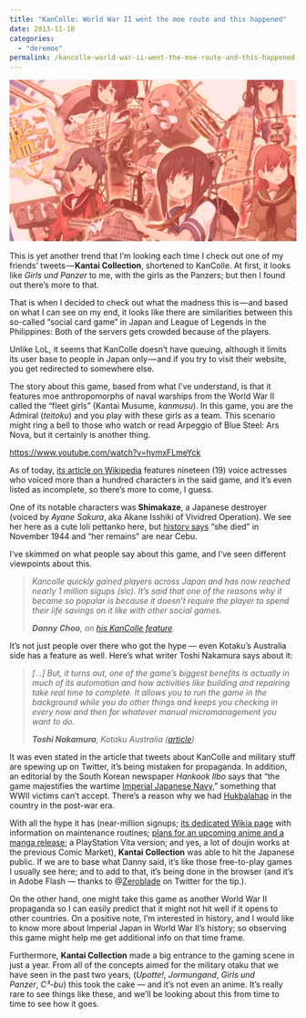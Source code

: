 ```yaml
---
title: "KanColle: World War II went the moe route and this happened"
date: 2013-11-10
categories: 
  - "deremoe"
permalink: /kancolle-world-war-ii-went-the-moe-route-and-this-happened-87db1323b11
---
```


![](images/2013/0_Vxo89mElq-JX1sIP.jpg)

This is yet another trend that I’m looking each time I check out one of my friends’ tweets — **Kantai Collection**, shortened to KanColle. At first, it looks like _Girls und Panzer_ to me, with the girls as the Panzers; but then I found out there’s more to that.

That is when I decided to check out what the madness this is — and based on what I can see on my end, it looks like there are similarities between this so-called “social card game” in Japan and League of Legends in the Philippines: Both of the servers gets crowded because of the players.

Unlike LoL, it seems that KanColle doesn’t have queuing, although it limits its user base to people in Japan only — and if you try to visit their website, you get redirected to somewhere else.

The story about this game, based from what I’ve understand, is that it features moe anthropomorphs of naval warships from the World War II called the “fleet girls” (Kantai Musume, _kanmusu_). In this game, you are the Admiral (_teitoku_) and you play with these girls as a team. This scenario might ring a bell to those who watch or read Arpeggio of Blue Steel: Ars Nova, but it certainly is another thing.

https://www.youtube.com/watch?v=hymxFLmeYck

As of today, [its article on Wikipedia](http://en.wikipedia.org/wiki/Kantai_Collection) features nineteen (19) voice actresses who voiced more than a hundred characters in the said game, and it’s even listed as incomplete, so there’s more to come, I guess.

One of its notable characters was **Shimakaze**, a Japanese destroyer (voiced by _Ayane Sakura_, aka Akane Isshiki of Vividred Operation). We see her here as a cute loli pettanko here, but [history says](http://en.wikipedia.org/wiki/Japanese_destroyer_Shimakaze_%281942%29) “she died” in November 1944 and “her remains” are near Cebu.

I’ve skimmed on what people say about this game, and I’ve seen different viewpoints about this.

> _Kancolle quickly gained players across Japan and has now reached nearly 1 million sigups (sic). It’s said that one of the reasons why it became so popular is because it doesn’t require the player to spend their life savings on it like with other social games_. 
> 
> **_Danny Choo_**_, on_ [_his KanColle feature_](https://web.archive.org/web/20180612210537/http://www.dannychoo.com/en/post/27073/Kantai+Collection.html)

It’s not just people over there who got the hype — even Kotaku’s Australia side has a feature as well. Here’s what writer Toshi Nakamura says about it:

> _\[…\] But, it turns out, one of the game’s biggest benefits is actually in much of its automation and how activities like building and repairing take real time to complete. It allows you to run the game in the background while you do other things and keeps you checking in every now and then for whatever manual micromanagement you want to do._
> 
> **_Toshi Nakamura_**_, Kotaku Australia (_[_article_](http://www.kotaku.com.au/2013/07/japans-latest-popular-online-game-has-anthropomorphic-battleships/)_)_

It was even stated in the article that tweets about KanColle and military stuff are spewing up on Twitter, it’s being mistaken for propaganda. In addition, an editorial by the South Korean newspaper _Hankook Ilbo_ says that “the game majestifies the wartime [Imperial Japanese Navy](http://en.wikipedia.org/wiki/Imperial_Japanese_Navy),” something that WWII victims can’t accept. There’s a reason why we had [Hukbalahap](http://en.wikipedia.org/wiki/Hukbalahap) in the country in the post-war era.

With all the hype it has (near-million signups; [its dedicated Wikia page](http://kancolle.wikia.com/) with information on maintenance routines; [plans for an upcoming anime and a manga release](http://www.animenewsnetwork.com/news/2013-09-26/kantai-collection-moe-card-battle-game-gets-anime-new-manga); a PlayStation Vita version; and yes, a lot of doujin works at the previous Comic Market), **Kantai Collection** was able to hit the Japanese public. If we are to base what Danny said, it’s like those free-to-play games I usually see here; and to add to that, it’s being done in the browser (and it’s in Adobe Flash — thanks to @[Zeroblade](http://twitter.com/zeroblade) on Twitter for the tip.).

On the other hand, one might take this game as another World War II propaganda so I can easily predict that it might not hit well if it opens to other countries. On a positive note, I’m interested in history, and I would like to know more about Imperial Japan in World War II’s history; so observing this game might help me get additional info on that time frame.

Furthermore, **Kantai Collection** made a big entrance to the gaming scene in just a year. From all of the concepts aimed for the military otaku that we have seen in the past two years, (_Upotte!_, _Jormungand_, _Girls und Panzer_, _C³-bu_) this took the cake — and it’s not even an anime. It’s really rare to see things like these, and we’ll be looking about this from time to time to see how it goes.

